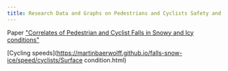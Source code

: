 ```yaml
---
title: Research Data and Graphs on Pedestrians and Cyclists Safety and Behavior in Snowy and Icy Conditions 
--- 
```


Paper ["Correlates of Pedestrian and Cyclist Falls in Snowy and Icy conditions"](https://martinbaerwolff.github.io/falls-snow-ice/PAPER_CORRELATES.md) 

[Cycling speeds](https://martinbaerwolff.github.io/falls-snow-ice/speed/cyclists/Surface condition.html) 

